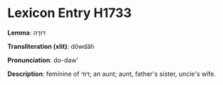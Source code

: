 # Lexicon Entry H1733

**Lemma**: דּוֹדָה

**Transliteration (xlit)**: dôwdâh

**Pronunciation**: do-daw'

**Description**:
feminine of דּוֹד; an aunt; aunt, father's sister, uncle's wife.
